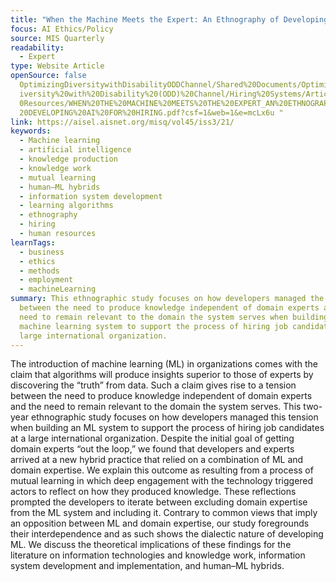 ```yaml
---
title: "When the Machine Meets the Expert: An Ethnography of Developing AI for Hiring"
focus: AI Ethics/Policy
source: MIS Quarterly
readability:
  - Expert
type: Website Article
openSource: false
  OptimizingDiversitywithDisabilityODDChannel/Shared%20Documents/Optimizing%20D\
  iversity%20with%20Disability%20(ODD)%20Channel/Hiring%20Systems/Article%20+%2\
  0Resources/WHEN%20THE%20MACHINE%20MEETS%20THE%20EXPERT_AN%20ETHNOGRAPHY%20OF%\
  20DEVELOPING%20AI%20FOR%20HIRING.pdf?csf=1&web=1&e=mcLx6u "
link: https://aisel.aisnet.org/misq/vol45/iss3/21/
keywords:
  - Machine learning
  - artificial intelligence
  - knowledge production
  - knowledge work
  - mutual learning
  - human–ML hybrids
  - information system development
  - learning algorithms
  - ethnography
  - hiring
  - human resources
learnTags:
  - business
  - ethics
  - methods
  - employment
  - machineLearning
summary: This ethnographic study focuses on how developers managed the tension
  between the need to produce knowledge independent of domain experts and the
  need to remain relevant to the domain the system serves when building a
  machine learning system to support the process of hiring job candidates at a
  large international organization.
---
```

The introduction of machine learning (ML) in organizations comes with the claim that algorithms will produce insights superior to those of experts by discovering the “truth” from data. Such a claim gives rise to a tension between the need to produce knowledge independent of domain experts and the need to remain relevant to the domain the system serves. This two-year ethnographic study focuses on how developers managed this tension when building an ML system to support the process of hiring job candidates at a large international organization. Despite the initial goal of getting domain experts “out the loop,” we found that developers and experts arrived at a new hybrid practice that relied on a combination of ML and domain expertise. We explain this outcome as resulting from a process of mutual learning in which deep engagement with the technology triggered actors to reflect on how they produced knowledge. These reflections prompted the developers to iterate between excluding domain expertise from the ML system and including it. Contrary to common views that imply an opposition between ML and domain expertise, our study foregrounds their interdependence and as such shows the dialectic nature of developing ML. We discuss the theoretical implications of these findings for the literature on information technologies and knowledge work, information system development and implementation, and human–ML hybrids.